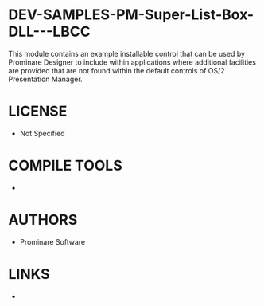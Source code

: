 # DEV-SAMPLES-PM-Super-List-Box-DLL---LBCC
This module contains an example installable control that can be used by Prominare	Designer to include within applications	where additional facilities are provided that are not found within	the default controls of OS/2 Presentation Manager.

LICENSE
===============
* Not Specified

COMPILE TOOLS
===============
* 
 
AUTHORS
===============
* Prominare Software

LINKS
===============
* 
